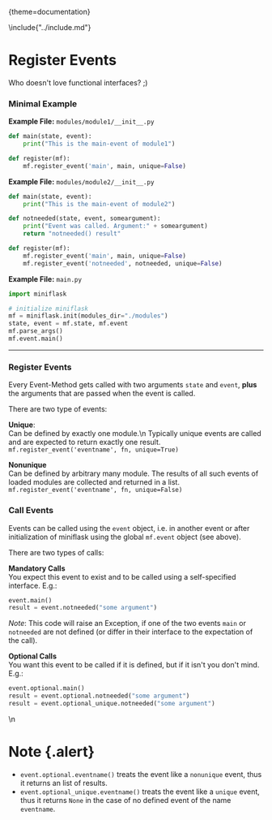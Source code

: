 {theme=documentation}

\include{"../include.md"}

# Register Events
Who doesn't love functional interfaces? ;)

### Minimal Example
**Example File:** `modules/module1/__init__.py`
```python
def main(state, event):
    print("This is the main-event of module1")

def register(mf):
    mf.register_event('main', main, unique=False)
```

**Example File:** `modules/module2/__init__.py`
```python
def main(state, event):
    print("This is the main-event of module2")

def notneeded(state, event, someargument):
    print("Event was called. Argument:" + someargument)
    return "notneeded() result"

def register(mf):
    mf.register_event('main', main, unique=False)
    mf.register_event('notneeded', notneeded, unique=False)
```

**Example File:** `main.py`
```python
import miniflask

# initialize miniflask
mf = miniflask.init(modules_dir="./modules")
state, event = mf.state, mf.event
mf.parse_args()
mf.event.main()
```

---

### Register Events
Every Event-Method gets called with two arguments `state` and `event`, **plus** the arguments that are passed when the event is called.

There are two type of events:

**Unique**:  
Can be defined by exactly one module.\n Typically unique events are called and are expected to return exactly one result.  
`mf.register_event('eventname', fn, unique=True)`

**Nonunique**  
Can be defined by arbitrary many module. The results of all such events of loaded modules are collected and returned in a list.  
`mf.register_event('eventname', fn, unique=False)`


### Call Events
Events can be called using the `event` object, i.e. in another event or after initialization of miniflask using the global `mf.event` object (see above).

There are two types of calls:

**Mandatory Calls**  
You expect this event to exist and to be called using a self-specified interface.
E.g.:

```python
event.main()
result = event.notneeded("some argument")
```

*Note*: This code will raise an Exception, if one of the two events `main` or `notneeded` are not defined (or differ in their interface to the expectation of the call).

**Optional Calls**  
You want this event to be called if it is defined, but if it isn't you don't mind.
E.g.:

```python
event.optional.main()
result = event.optional.notneeded("some argument")
result = event.optional_unique.notneeded("some argument")
```
\n

# Note {.alert}
- `event.optional.eventname()` treats the event like a `nonunique` event, thus it returns an list of results.
- `event.optional_unique.eventname()` treats the event like a `unique` event, thus it returns `None` in the case of no defined event of the name `eventname`.
